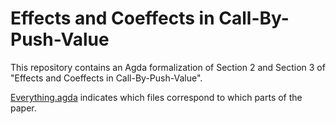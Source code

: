 # Effects and Coeffects in Call-By-Push-Value

This repository contains an Agda formalization of Section 2 and Section 3
of "Effects and Coeffects in Call-By-Push-Value".

[Everything.agda](./Everything.agda) indicates which files correspond to
which parts of the paper.
